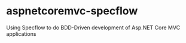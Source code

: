 # aspnetcoremvc-specflow
Using Specflow to do BDD-Driven development of Asp.NET Core MVC applications
